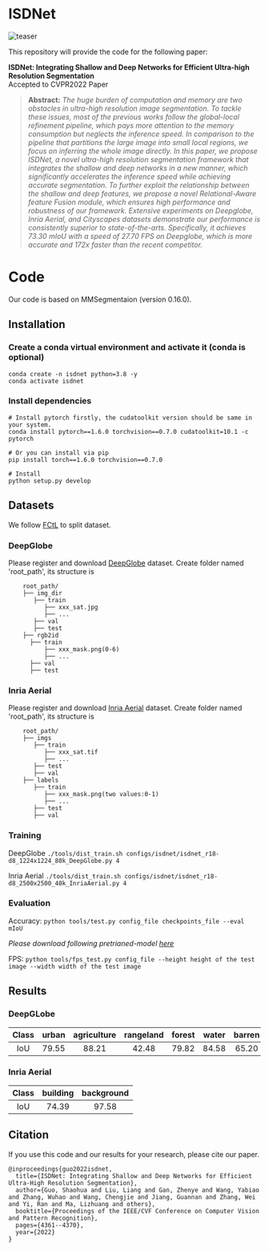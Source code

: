 # ISDNet

![teaser](resources/pipeline.png)

This repository will provide the code for the following paper:

**ISDNet: Integrating Shallow and Deep Networks for Efficient Ultra-high Resolution Segmentation**<br>
Accepted to CVPR2022
Paper
> **Abstract:** *The huge burden of computation and memory are two obstacles in ultra-high resolution image segmentation. To tackle these issues, most of the previous works follow the global-local refinement pipeline, which pays more attention to the memory consumption but neglects the inference speed. In comparison to the pipeline that partitions the large image into small local regions, we focus on inferring the whole image directly. In this paper, we propose ISDNet, a novel ultra-high resolution segmentation framework that integrates the shallow and deep networks in a new manner, which significantly accelerates the inference speed while achieving accurate segmentation. To further exploit the relationship between the shallow and deep features, we propose a novel Relational-Aware feature Fusion module, which ensures high performance and robustness of our framework. Extensive experiments on Deepglobe, Inria Aerial, and Cityscapes datasets demonstrate our performance is consistently superior to state-of-the-arts. Specifically, it achieves 73.30 mIoU with a speed of 27.70 FPS on Deepglobe, which is more accurate and 172x faster than the recent competitor.*

# Code
Our code is based on MMSegmentaion (version 0.16.0).

## Installation
### Create a conda virtual environment and activate it (conda is optional)
```
conda create -n isdnet python=3.8 -y
conda activate isdnet
```
### Install dependencies
```
# Install pytorch firstly, the cudatoolkit version should be same in your system.
conda install pytorch==1.6.0 torchvision==0.7.0 cudatoolkit=10.1 -c pytorch

# Or you can install via pip
pip install torch==1.6.0 torchvision==0.7.0

# Install
python setup.py develop
```
## Datasets
We follow [FCtL](https://github.com/liqiokkk/FCtL) to split dataset.
### DeepGlobe
Please register and download [DeepGlobe](https://competitions.codalab.org/competitions/18468) dataset.
Create folder named 'root_path', its structure is  
```
    root_path/
    ├── img_dir
       ├── train
          ├── xxx_sat.jpg
          ├── ...
       ├── val
       ├── test
    ├── rgb2id
      ├── train
          ├── xxx_mask.png(0-6)
          ├── ...
      ├── val
      ├── test
```


### Inria Aerial
Please register and download [Inria Aerial](https://project.inria.fr/aerialimagelabeling/) dataset. 
Create folder named 'root_path', its structure is  
```
    root_path/
    ├── imgs
       ├── train
          ├── xxx_sat.tif
          ├── ...
       ├── test
       ├── val
    ├── labels
       ├── train
          ├── xxx_mask.png(two values:0-1)
          ├── ...
       ├── test
       ├── val
```

### Training
DeepGlobe
`./tools/dist_train.sh configs/isdnet/isdnet_r18-d8_1224x1224_80k_DeepGlobe.py 4`

Inria Aerial
`./tools/dist_train.sh configs/isdnet/isdnet_r18-d8_2500x2500_40k_InriaAerial.py 4`

### Evaluation
Accuracy:
`python tools/test.py config_file checkpoints_file --eval mIoU`

*Please download following pretrianed-model [here](https://drive.google.com/file/d/1FfG-qRlGy-2BsVjN2ZcKTEG9wZeo3sdW/view?usp=sharing)*

FPS:
`python tools/fps_test.py config_file --height height of the test image --width width of the test image`


## Results
### DeepGLobe
| Class | urban | agriculture | rangeland |forest | water | barren | unknown |
| :---: | :---: | :---: | :---: | :---: | :---: | :---: | :---: |
 IoU | 79.55 |88.21 |42.48 | 79.82 | 84.58 | 65.20 | - |

### Inria Aerial
| Class |  building  | background |
| :---: | :---: | :---: |
| IoU | 74.39 | 97.58 |


## Citation
If you use this code and our results for your research, please cite our paper.
```
@inproceedings{guo2022isdnet,
  title={ISDNet: Integrating Shallow and Deep Networks for Efficient Ultra-High Resolution Segmentation},
  author={Guo, Shaohua and Liu, Liang and Gan, Zhenye and Wang, Yabiao and Zhang, Wuhao and Wang, Chengjie and Jiang, Guannan and Zhang, Wei and Yi, Ran and Ma, Lizhuang and others},
  booktitle={Proceedings of the IEEE/CVF Conference on Computer Vision and Pattern Recognition},
  pages={4361--4370},
  year={2022}
}
